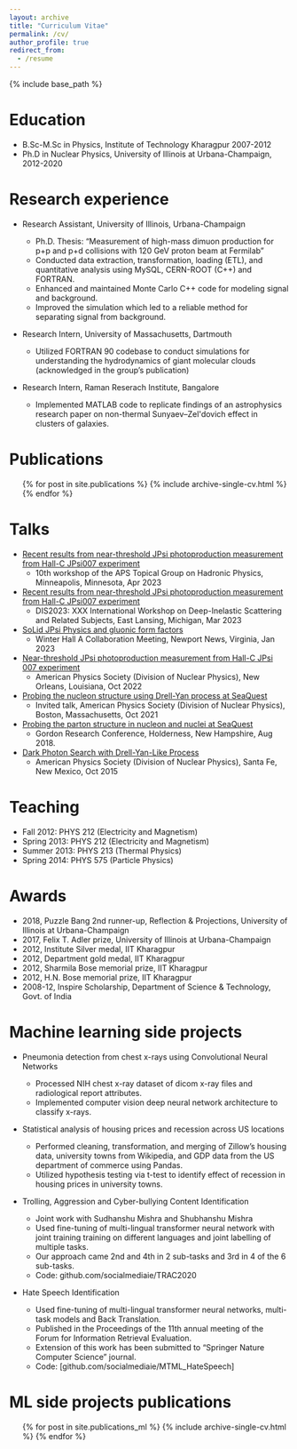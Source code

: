 ```yaml
---
layout: archive
title: "Curriculum Vitae"
permalink: /cv/
author_profile: true
redirect_from:
  - /resume
---
```


{% include base_path %}

Education
======
* B.Sc-M.Sc in Physics, Institute of Technology Kharagpur 2007-2012
* Ph.D in Nuclear Physics, University of Illinois at Urbana-Champaign, 2012-2020 

Research experience
======
* Research Assistant, University of Illinois, Urbana-Champaign
  * Ph.D. Thesis: “Measurement of high-mass dimuon production for p+p and p+d collisions with 120 GeV proton beam at Fermilab”
  * Conducted data extraction, transformation, loading (ETL), and quantitative analysis using MySQL, CERN-ROOT (C++) and FORTRAN.
  * Enhanced and maintained Monte Carlo C++ code for modeling signal and background.
  * Improved the simulation which led to a reliable method for separating signal from background.

* Research Intern, University of Massachusetts, Dartmouth
  * Utilized FORTRAN 90 codebase to conduct simulations for understanding the hydrodynamics of giant molecular clouds (acknowledged in the group’s publication)
  
* Research Intern, Raman Reserach Institute, Bangalore
  * Implemented MATLAB code to replicate findings of an astrophysics research paper on non-thermal Sunyaev–Zel'dovich effect in clusters of galaxies.
  

Publications
======
  <ul>{% for post in site.publications %}
    {% include archive-single-cv.html %}
  {% endfor %}</ul>
  
Talks
======
* [Recent results from near-threshold JPsi photoproduction measurement from Hall-C JPsi007 experiment](https://indico.jlab.org/event/667/contributions/12308/)
  * 10th workshop of the APS Topical Group on Hadronic Physics, Minneapolis, Minnesota, Apr 2023
* [Recent results from near-threshold JPsi photoproduction measurement from Hall-C JPsi007 experiment](https://indico.cern.ch/event/1199314/contributions/5189841/)
  * DIS2023: XXX International Workshop on Deep-Inelastic Scattering and Related Subjects, East Lansing, Michigan, Mar 2023
* [SoLid JPsi Physics and gluonic form factors](https://indico.jlab.org/event/602/)
  * Winter Hall A Collaboration Meeting, Newport News, Virginia, Jan 2023
* [Near-threshold JPsi photoproduction measurement from Hall-C JPsi 007 experiment](https://meetings.aps.org/Meeting/DNP22/Session/KC.6)
  * American Physics Society (Division of Nuclear Physics), New Orleans, Louisiana, Oct 2022
* [Probing the nucleon structure using Drell-Yan process at SeaQuest](https://meetings.aps.org/Meeting/DNP21/Session/EA.2)
  * Invited talk, American Physics Society (Division of Nuclear Physics), Boston, Massachusetts, Oct 2021
* [Probing the parton structure in nucleon and nuclei at SeaQuest](https://www.grc.org/photonuclear-reactions-conference/2018/)
  * Gordon Research Conference, Holderness, New Hampshire, Aug 2018.
* [Dark Photon Search with Drell-Yan-Like Process](https://ui.adsabs.harvard.edu/abs/2015APS..DNP.ND002P/abstract)
  * American Physics Society (Division of Nuclear Physics), Santa Fe, New Mexico, Oct 2015
  
Teaching
======
* Fall 2012: PHYS 212 (Electricity and Magnetism) 
* Spring 2013: PHYS 212 (Electricity and Magnetism)
* Summer 2013: PHYS 213 (Thermal Physics)
* Spring 2014: PHYS 575 (Particle Physics)

Awards 
=======
* 2018, Puzzle Bang 2nd runner-up, Reflection & Projections, University of Illinois at Urbana-Champaign
* 2017, Felix T. Adler prize, University of Illinois at Urbana-Champaign
* 2012, Institute Silver medal, IIT Kharagpur
* 2012, Department gold medal, IIT Kharagpur
* 2012, Sharmila Bose memorial prize, IIT Kharagpur
* 2012, H.N. Bose memorial prize, IIT Kharagpur
* 2008-12, Inspire Scholarship, Department of Science & Technology, Govt. of India

Machine learning side projects
======
* Pneumonia detection from chest x-rays using Convolutional Neural Networks
  * Processed NIH chest x-ray dataset of dicom x-ray files and radiological report attributes.
  * Implemented computer vision deep neural network architecture to classify x-rays.

* Statistical analysis of housing prices and recession across US locations
  * Performed cleaning, transformation, and merging of Zillow’s housing data, university towns from Wikipedia, and GDP data from the US department of commerce using Pandas.
  * Utilized hypothesis testing via t-test to identify effect of recession in housing prices in university towns. 

* Trolling, Aggression and Cyber-bullying Content Identification
  * Joint work with Sudhanshu Mishra and Shubhanshu Mishra
  * Used fine-tuning of multi-lingual transformer neural network with joint training training on different languages and joint labelling of multiple tasks.
  * Our approach came 2nd and 4th in 2 sub-tasks and 3rd in 4 of the 6 sub-tasks.
  * Code:  github.com/socialmediaie/TRAC2020
  
* Hate Speech Identification
  * Used fine-tuning of multi-lingual transformer neural networks, multi-task models and Back Translation.
  * Published in the Proceedings of the 11th annual meeting of the Forum for Information Retrieval Evaluation.
  * Extension of this work has been submitted to “Springer Nature Computer Science” journal.
  * Code:  [github.com/socialmediaie/MTML_HateSpeech]

ML side projects publications
======
  <ul>{% for post in site.publications_ml %}
    {% include archive-single-cv.html %}
  {% endfor %}</ul>



